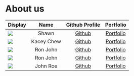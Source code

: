 # About us

Display |   Name   | Github Profile | Portfolio 
--------|:--------:|:--------------:|:---------:
![](https://via.placeholder.com/100.png?text=Photo) |  Shawn   | [Github](https://github.com/) | [Portfolio](docs/team/johndoe.md)
![](https://via.placeholder.com/100.png?text=Photo) | Kacey Chew | [Github](https://github.com/kaceycsn/) | [Portfolio](docs/team/johndoe.md)
![](https://via.placeholder.com/100.png?text=Photo) | Ron John | [Github](https://github.com/) | [Portfolio](docs/team/johndoe.md)
![](https://via.placeholder.com/100.png?text=Photo) | Ron John | [Github](https://github.com/) | [Portfolio](docs/team/johndoe.md)
![](https://via.placeholder.com/100.png?text=Photo) | John Roe | [Github](https://github.com/) | [Portfolio](docs/team/johndoe.md)